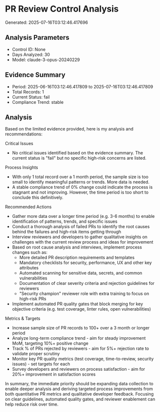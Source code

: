 # PR Review Control Analysis

Generated: 2025-07-16T03:12:46.417696

## Analysis Parameters
- Control ID: None
- Days Analyzed: 30
- Model: claude-3-opus-20240229

## Evidence Summary
- Period: 2025-06-16T03:12:46.417809 to 2025-07-16T03:12:46.417809
- Total Records: 1
- Current Status: fail
- Compliance Trend: stable

## Analysis
Based on the limited evidence provided, here is my analysis and recommendations:

Critical Issues
- No critical issues identified based on the evidence summary. The current status is "fail" but no specific high-risk concerns are listed.

Process Insights
- With only 1 total record over a 1 month period, the sample size is too small to identify meaningful patterns or trends. More data is needed.
- A stable compliance trend of 0% change could indicate the process is stagnant and not improving. However, the time period is too short to conclude this definitively.

Recommended Actions
- Gather more data over a longer time period (e.g. 3-6 months) to enable identification of patterns, trends, and specific issues
- Conduct a thorough analysis of failed PRs to identify the root causes behind the failures and high-risk items getting through 
- Interview reviewers and developers to gather qualitative insights on challenges with the current review process and ideas for improvement
- Based on root cause analysis and interviews, implement process changes such as:
    - More detailed PR description requirements and templates
    - Mandatory checklists for security, performance, UX and other key attributes  
    - Automated scanning for sensitive data, secrets, and common vulnerabilities
    - Documentation of clear severity criteria and rejection guidelines for reviewers
    - "Security champion" reviewer role with extra training to focus on high-risk PRs
- Implement automated PR quality gates that block merging for key objective criteria (e.g. test coverage, linter rules, open vulnerabilities)

Metrics & Targets
- Increase sample size of PR records to 100+ over a 3 month or longer period
- Analyze long-term compliance trend - aim for steady improvement MoM, targeting 10%+ positive change
- Track % of PRs rejected by reviewers - aim for 5%+ rejection rate to validate proper scrutiny 
- Monitor key PR quality metrics (test coverage, time-to-review, security issues) - set targets for each
- Survey developers and reviewers on process satisfaction - aim for 20%+ improvement in satisfaction scores

In summary, the immediate priority should be expanding data collection to enable deeper analysis and deriving targeted process improvements from both quantitative PR metrics and qualitative developer feedback. Focusing on clear guidelines, automated quality gates, and reviewer enablement can help reduce risk over time.